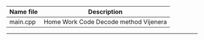 Name file	| Description
----------------|--------------------------------------
main.cpp	| Home Work Code Decode method Vijenera
_______________________________________________________